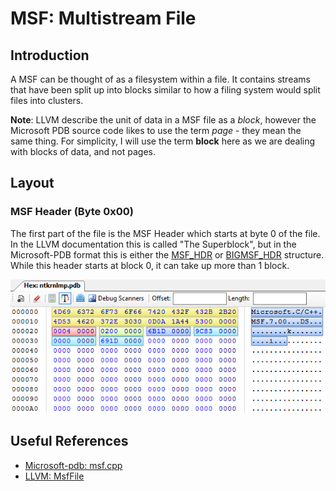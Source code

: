 # MSF: Multistream File
## Introduction
A MSF can be thought of as a filesystem within a file. It contains streams that have been split up into blocks similar to how a filing system would split files into clusters. 

**Note**: LLVM describe the unit of data in a MSF file as a *block*, however the Microsoft PDB source code likes to use the term *page* - they mean the same thing. For simplicity, I will use the term **block** here as we are dealing with blocks of data, and not pages. 

## Layout
### MSF Header (Byte 0x00)
The first part of the file is the MSF Header which starts at byte 0 of the file. In the LLVM documentation this is called "The Superblock", but in the Microsoft-PDB format this is either the [MSF_HDR](https://github.com/microsoft/microsoft-pdb/blob/master/PDB/msf/msf.cpp#L933-L944) or [BIGMSF_HDR](https://github.com/microsoft/microsoft-pdb/blob/master/PDB/msf/msf.cpp#L946-L957) structure. While this header starts at block 0, it can take up more than 1 block.

![MSF Header](images/MSFHeader.png)







## Useful References
* [Microsoft-pdb: msf.cpp](https://github.com/microsoft/microsoft-pdb/blob/master/PDB/msf/msf.cpp)
* [LLVM: MsfFile](https://llvm.org/docs/PDB/MsfFile.html)
